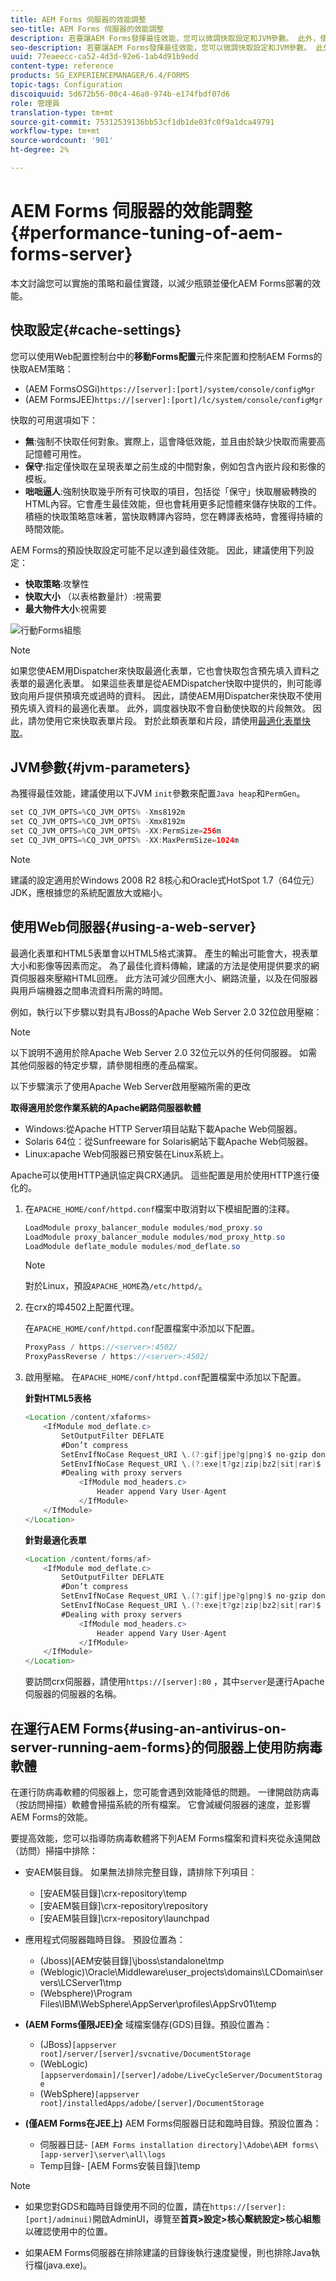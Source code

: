```yaml
---
title: AEM Forms 伺服器的效能調整
seo-title: AEM Forms 伺服器的效能調整
description: 若要讓AEM Forms發揮最佳效能，您可以微調快取設定和JVM參數。 此外，使用Web伺服器可以增強AEM Forms部署的效能。
seo-description: 若要讓AEM Forms發揮最佳效能，您可以微調快取設定和JVM參數。 此外，使用Web伺服器可以增強AEM Forms部署的效能。
uuid: 77eaeecc-ca52-4d3d-92e6-1ab4d91b9edd
content-type: reference
products: SG_EXPERIENCEMANAGER/6.4/FORMS
topic-tags: Configuration
discoiquuid: 5d672b56-00c4-46a0-974b-e174fbdf07d6
role: 管理員
translation-type: tm+mt
source-git-commit: 75312539136bb53cf1db1de03fc0f9a1dca49791
workflow-type: tm+mt
source-wordcount: '901'
ht-degree: 2%

---
```



# AEM Forms 伺服器的效能調整 {#performance-tuning-of-aem-forms-server}

本文討論您可以實施的策略和最佳實踐，以減少瓶頸並優化AEM Forms部署的效能。

## 快取設定{#cache-settings}

您可以使用Web配置控制台中的&#x200B;**移動Forms配置**&#x200B;元件來配置和控制AEM Forms的快取AEM策略：

* (AEM FormsOSGi)`https://[server]:[port]/system/console/configMgr`
* (AEM FormsJEE)`https://[server]:[port]/lc/system/console/configMgr`

快取的可用選項如下：

* **無**:強制不快取任何對象。實際上，這會降低效能，並且由於缺少快取而需要高記憶體可用性。
* **保守**:指定僅快取在呈現表單之前生成的中間對象，例如包含內嵌片段和影像的模板。
* **咄咄逼人**:強制快取幾乎所有可快取的項目，包括從「保守」快取層級轉換的HTML內容。它會產生最佳效能，但也會耗用更多記憶體來儲存快取的工件。 積極的快取策略意味著，當快取轉譯內容時，您在轉譯表格時，會獲得持續的時間效能。

AEM Forms的預設快取設定可能不足以達到最佳效能。 因此，建議使用下列設定：

* **快取策略**:攻擊性
* **快取大小** （以表格數量計）:視需要
* **最大物件大小**:視需要

![行動Forms組態](assets/snap.png)

>[!NOTE]
>
>如果您使AEM用Dispatcher來快取最適化表單，它也會快取包含預先填入資料之表單的最適化表單。 如果這些表單是從AEMDispatcher快取中提供的，則可能導致向用戶提供預填充或過時的資料。 因此，請使AEM用Dispatcher來快取不使用預先填入資料的最適化表單。 此外，調度器快取不會自動使快取的片段無效。 因此，請勿使用它來快取表單片段。 對於此類表單和片段，請使用[最適化表單快取](/help/forms/using/configure-adaptive-forms-cache.md)。

## JVM參數{#jvm-parameters}

為獲得最佳效能，建議使用以下JVM `init`參數來配置`Java heap`和`PermGen`。

```java
set CQ_JVM_OPTS=%CQ_JVM_OPTS% -Xms8192m
set CQ_JVM_OPTS=%CQ_JVM_OPTS% -Xmx8192m
set CQ_JVM_OPTS=%CQ_JVM_OPTS% -XX:PermSize=256m
set CQ_JVM_OPTS=%CQ_JVM_OPTS% -XX:MaxPermSize=1024m
```

>[!NOTE]
>
>建議的設定適用於Windows 2008 R2 8核心和Oracle式HotSpot 1.7（64位元）JDK，應根據您的系統配置放大或縮小。

## 使用Web伺服器{#using-a-web-server}

最適化表單和HTML5表單會以HTML5格式演算。 產生的輸出可能會大，視表單大小和影像等因素而定。 為了最佳化資料傳輸，建議的方法是使用提供要求的網頁伺服器來壓縮HTML回應。 此方法可減少回應大小、網路流量，以及在伺服器與用戶端機器之間串流資料所需的時間。

例如，執行以下步驟以對具有JBoss的Apache Web Server 2.0 32位啟用壓縮：

>[!NOTE]
>
>以下說明不適用於除Apache Web Server 2.0 32位元以外的任何伺服器。 如需其他伺服器的特定步驟，請參閱相應的產品檔案。

以下步驟演示了使用Apache Web Server啟用壓縮所需的更改

**取得適用於您作業系統的Apache網路伺服器軟體**

* Windows:從Apache HTTP Server項目站點下載Apache Web伺服器。
* Solaris 64位：從Sunfreeware for Solaris網站下載Apache Web伺服器。
* Linux:apache Web伺服器已預安裝在Linux系統上。

Apache可以使用HTTP通訊協定與CRX通訊。 這些配置是用於使用HTTP進行優化的。

1. 在`APACHE_HOME/conf/httpd.conf`檔案中取消對以下模組配置的注釋。

   ```java
   LoadModule proxy_balancer_module modules/mod_proxy.so
   LoadModule proxy_balancer_module modules/mod_proxy_http.so
   LoadModule deflate_module modules/mod_deflate.so
   ```

   >[!NOTE]
   >
   >對於Linux，預設`APACHE_HOME`為`/etc/httpd/`。

1. 在crx的埠4502上配置代理。

   在`APACHE_HOME/conf/httpd.conf`配置檔案中添加以下配置。

   ```java
   ProxyPass / https://<server>:4502/
   ProxyPassReverse / https://<server>:4502/
   ```

1. 啟用壓縮。 在`APACHE_HOME/conf/httpd.conf`配置檔案中添加以下配置。

   **針對HTML5表格**

   ```java
   <Location /content/xfaforms>
       <IfModule mod_deflate.c>
           SetOutputFilter DEFLATE
           #Don’t compress
           SetEnvIfNoCase Request_URI \.(?:gif|jpe?g|png)$ no-gzip dont-vary
           SetEnvIfNoCase Request_URI \.(?:exe|t?gz|zip|bz2|sit|rar)$ no-gzip dont-vary
           #Dealing with proxy servers
               <IfModule mod_headers.c>
                   Header append Vary User-Agent
               </IfModule>
       </IfModule>
   </Location>
   ```

   **針對最適化表單**

   ```java
   <Location /content/forms/af>
       <IfModule mod_deflate.c>
           SetOutputFilter DEFLATE
           #Don’t compress
           SetEnvIfNoCase Request_URI \.(?:gif|jpe?g|png)$ no-gzip dont-vary
           SetEnvIfNoCase Request_URI \.(?:exe|t?gz|zip|bz2|sit|rar)$ no-gzip dont-vary
           #Dealing with proxy servers
               <IfModule mod_headers.c>
                   Header append Vary User-Agent
               </IfModule>
       </IfModule>
   </Location>
   ```

   要訪問crx伺服器，請使用`https://[server]:80` ，其中`server`是運行Apache伺服器的伺服器的名稱。

## 在運行AEM Forms{#using-an-antivirus-on-server-running-aem-forms}的伺服器上使用防病毒軟體

在運行防病毒軟體的伺服器上，您可能會遇到效能降低的問題。 一律開啟防病毒（按訪問掃描）軟體會掃描系統的所有檔案。 它會減緩伺服器的速度，並影響AEM Forms的效能。

要提高效能，您可以指導防病毒軟體將下列AEM Forms檔案和資料夾從永遠開啟（訪問）掃描中排除：

* 安AEM裝目錄。 如果無法排除完整目錄，請排除下列項目：

   * [安AEM裝目錄]\crx-repository\temp
   * [安AEM裝目錄]\crx-repository\repository
   * [安AEM裝目錄]\crx-repository\launchpad

* 應用程式伺服器臨時目錄。 預設位置為：

   * (Jboss)[AEM安裝目錄]\jboss\standalone\tmp
   * (Weblogic)\Oracle\Middleware\user_projects\domains\LCDomain\servers\LCServer1\tmp
   * (Websphere)\Program Files\IBM\WebSphere\AppServer\profiles\AppSrv01\temp

* **(AEM Forms僅限JEE)全** 域檔案儲存(GDS)目錄。預設位置為：

   * (JBoss)`[appserver root]/server/[server]/svcnative/DocumentStorage`
   * (WebLogic)`[appserverdomain]/[server]/adobe/LiveCycleServer/DocumentStorage`
   * (WebSphere)`[appserver root]/installedApps/adobe/[server]/DocumentStorage`

* **(僅AEM Forms在JEE上)** AEM Forms伺服器日誌和臨時目錄。預設位置為：

   * 伺服器日誌- `[AEM Forms installation directory]\Adobe\AEM forms\[app-server]\server\all\logs`
   * Temp目錄- [AEM Forms安裝目錄]\temp

>[!NOTE]
>
>* 如果您對GDS和臨時目錄使用不同的位置，請在`https://[server]:[port]/adminui)`開啟AdminUI，導覽至&#x200B;**首頁>設定>核心繫統設定>核心組態**&#x200B;以確認使用中的位置。

* 如果AEM Forms伺服器在排除建議的目錄後執行速度變慢，則也排除Java執行檔(java.exe)。



